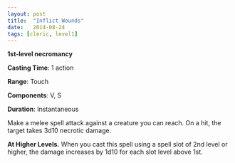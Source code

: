 ```yaml
---
layout: post
title:  "Inflict Wounds"
date:   2014-08-24
tags: [cleric, level1]
---
```


**1st-level necromancy**

**Casting Time**: 1 action

**Range**: Touch

**Components**: V, S

**Duration**: Instantaneous

Make a melee spell attack against a creature you can
reach. On a hit, the target takes 3d10 necrotic damage.

**At Higher Levels.** When you cast this spell using a
spell slot of 2nd level or higher, the damage increases by
1d10 for each slot level above 1st.
